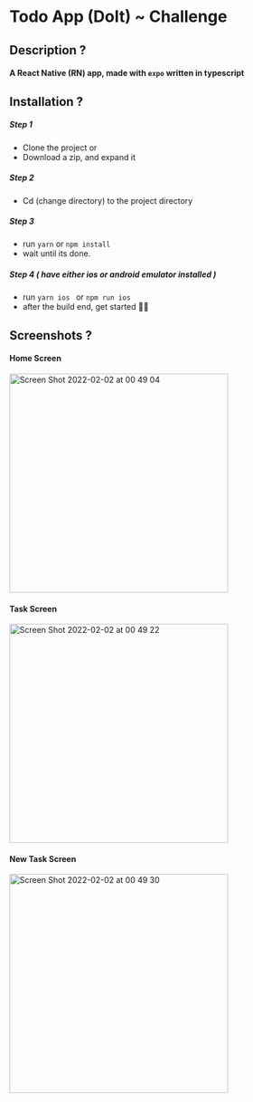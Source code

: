 # Todo App (DoIt) ~ Challenge

## Description ?
#### A React Native (**RN**) app, made with `expo` written in typescript 

## Installation ?
##### Step 1 
-  Clone the project or
-  Download a zip, and expand it
##### Step 2
-  Cd (change directory) to the project directory
##### Step 3
-  run `yarn` or `npm install`
-  wait until its done.
##### Step 4 ( have either ios or android emulator installed )
-  run `yarn ios ` or `npm run ios`
-  after the build end, get started 👍🏽

## Screenshots ?

#### Home Screen
<img width="387" alt="Screen Shot 2022-02-02 at 00 49 04" src="https://user-images.githubusercontent.com/50319826/152064774-9491c4db-6b6d-4727-96b9-e3051af057e3.png">

#### Task Screen
<img width="387" alt="Screen Shot 2022-02-02 at 00 49 22" src="https://user-images.githubusercontent.com/50319826/152064804-3c37ba80-eefa-48e3-8bff-52963d28f29e.png">

#### New Task Screen
<img width="387" alt="Screen Shot 2022-02-02 at 00 49 30" src="https://user-images.githubusercontent.com/50319826/152064820-2c8c8211-9244-4c55-8d4c-bdbea9a1a862.png">
